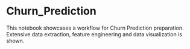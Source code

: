 # Churn_Prediction
This notebook showcases a workflow for Churn Prediction preparation.
Extensive data extraction, feature engineering and data visualization is shown.
